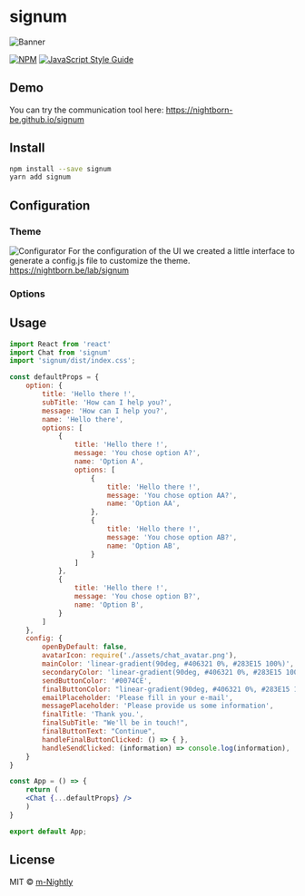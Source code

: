 # signum
![Banner](https://github.com/nightborn-be/signum/blob/master/lab_signum.png)

[![NPM](https://img.shields.io/npm/v/signum.svg)](https://www.npmjs.com/package/signum) [![JavaScript Style Guide](https://img.shields.io/badge/code_style-standard-brightgreen.svg)](https://standardjs.com)

## Demo

You can try the communication tool here: https://nightborn-be.github.io/signum

## Install

```bash
npm install --save signum
yarn add signum
```

## Configuration

### Theme
![Configurator](https://github.com/nightborn-be/signum/blob/master/lab_signum_configurator.png)
For the configuration of the UI we created a little interface to generate a config.js file to customize the theme.
https://nightborn.be/lab/signum

### Options


## Usage

```jsx
import React from 'react'
import Chat from 'signum'
import 'signum/dist/index.css';

const defaultProps = {
	option: {
		title: 'Hello there !',
		subTitle: 'How can I help you?',
		message: 'How can I help you?',
		name: 'Hello there',
		options: [
			{
				title: 'Hello there !',
				message: 'You chose option A?',
				name: 'Option A',
				options: [
					{
						title: 'Hello there !',
						message: 'You chose option AA?',
						name: 'Option AA',
					},
					{
						title: 'Hello there !',
						message: 'You chose option AB?',
						name: 'Option AB',
					}
				]
			},
			{
				title: 'Hello there !',
				message: 'You chose option B?',
				name: 'Option B',
			}
		]
	},
	config: {
		openByDefault: false,
		avatarIcon: require('./assets/chat_avatar.png'),
		mainColor: 'linear-gradient(90deg, #406321 0%, #283E15 100%)',
		secondaryColor: 'linear-gradient(90deg, #406321 0%, #283E15 100%)',
		sendButtonColor: '#0074CE',
		finalButtonColor: "linear-gradient(90deg, #406321 0%, #283E15 100%)",
		emailPlaceholder: 'Please fill in your e-mail',
		messagePlaceholder: 'Please provide us some information',
		finalTitle: 'Thank you.',
		finalSubTitle: "We'll be in touch!",
		finalButtonText: "Continue",
		handleFinalButtonClicked: () => { },
		handleSendClicked: (information) => console.log(information),
	}
}

const App = () => {
	return (
    <Chat {...defaultProps} />
	)
}

export default App;
```

## License

MIT © [m-Nightly](https://github.com/m-Nightly)